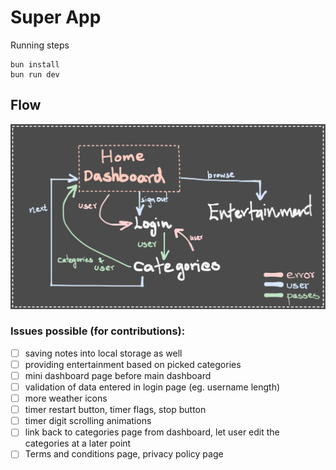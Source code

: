# Super App

Running steps

```
bun install
bun run dev
```

## Flow
![](./flow.svg)

### Issues possible (for contributions):
- [ ] saving notes into local storage as well
- [ ] providing entertainment based on picked categories
- [ ] mini dashboard page before main dashboard
- [ ] validation of data entered in login page (eg. username length)
- [ ] more weather icons
- [ ] timer restart button, timer flags, stop button
- [ ] timer digit scrolling animations
- [ ] link back to categories page from dashboard, 
    let user edit the categories at a later point
- [ ] Terms and conditions page, privacy policy page
